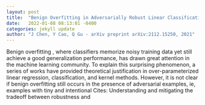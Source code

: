 ```yaml
---
layout: post
title:  "Benign Overfitting in Adversarially Robust Linear Classification"
date:   2022-01-08 08:13:01 -0400
categories: jekyll update
author: "J Chen, Y Cao, Q Gu - arXiv preprint arXiv:2112.15250, 2021"
---
```

Benign overfitting , where classifiers memorize noisy training data yet still achieve a good generalization performance, has drawn great attention in the machine learning community. To explain this surprising phenomenon, a series of works have provided theoretical justification in over-parameterized linear regression, classification, and kernel methods. However, it is not clear if benign overfitting still occurs in the presence of adversarial examples, ie, examples with tiny and intentional Cites: Understanding and mitigating the tradeoff between robustness and